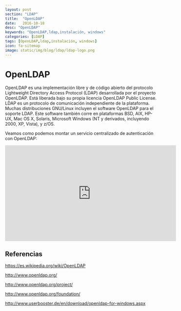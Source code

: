```yaml
---
layout: post
section: "LDAP"
title:  "OpenLDAP"
date:   2016-10-18
desc: "OpenLDAP"
keywords: "OpenLDAP,ldap,instalación, windows"
categories: [LDAP]
tags: [OpenLDAP,ldap,instalación, windows]
icon: fa-sitemap
image: static/img/blog/ldap/ldap-logo.png
---
```


# OpenLDAP

OpenLDAP es una implementación libre y de código abierto del protocolo Lightweight Directory Access Protocol (LDAP) desarrollada por el proyecto OpenLDAP.
Está liberada bajo su propia licencia OpenLDAP Public License. LDAP es un protocolo de comunicación independiente de la plataforma.
Muchas distribuciones GNU/Linux incluyen el software OpenLDAP para el soporte LDAP. Este software también corre en plataformas BSD, AIX, HP-UX, Mac OS X, Solaris, Microsoft Windows (NT y derivados, incluyendo 2000, XP, Vista), y z/OS.

Veamos como podemos montar un servicio centralizado de autenticación con OpenLDAP:

<div class="delimitador-multimedia">
    <div class="contenido-multimedia">
        <iframe width="560" height="315" src="https://www.youtube.com/embed/t6KBm5pAsFo" frameborder="0" allowfullscreen></iframe>
    </div>
</div>

## Referencias
<https://es.wikipedia.org/wiki/OpenLDAP>

<http://www.openldap.org/>

<http://www.openldap.org/project/>

<http://www.openldap.org/foundation/>

<http://www.userbooster.de/en/download/openldap-for-windows.aspx>

